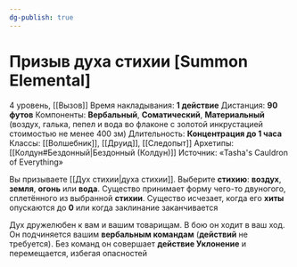 ```yaml
---
dg-publish: true
---
```

# Призыв духа стихии [Summon Elemental]
4 уровень, [[Вызов]]
Время накладывания: **1 действие**
Дистанция: **90 футов**
Компоненты: **Вербальный**, **Соматический**, **Материальный** (воздух, галька, пепел и вода во флаконе с золотой инкрустацией стоимостью не менее 400 зм)
Длительность: **Концентрация до 1 часа**
Классы: [[Волшебник]], [[Друид]], [[Следопыт]]
Архетипы: [[Колдун#Бездонный|Бездонный (Колдун)]]
Источник: «Tasha's Cauldron of Everything»

Вы призываете [[Дух стихии|духа стихии]]. Выберите **стихию**: **воздух**, **земля**, **огонь** или **вода**. Существо принимает форму чего-то двуногого, сплетённого из выбранной **стихии**. Существо исчезает, когда его **хиты** опускаются до **0** или когда заклинание заканчивается

Дух дружелюбен к вам и вашим товарищам. В бою он ходит в ваш ход. Он подчиняется вашим **вербальным командам** (**действий** не требуется). Без команд он совершает **действие Уклонение** и перемещается, избегая опасностей